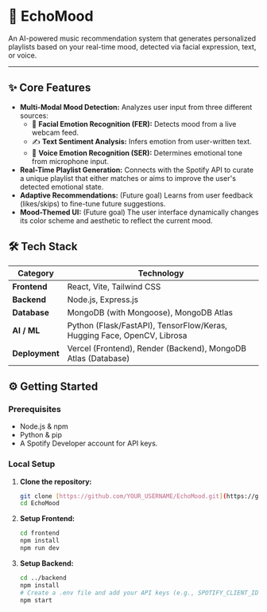 # 🚀 EchoMood

An AI-powered music recommendation system that generates personalized playlists based on your real-time mood, detected via facial expression, text, or voice.

***

## ✨ Core Features

-   **Multi-Modal Mood Detection:** Analyzes user input from three different sources:
    -   📸 **Facial Emotion Recognition (FER):** Detects mood from a live webcam feed.
    -   ✍️ **Text Sentiment Analysis:** Infers emotion from user-written text.
    -   🎤 **Voice Emotion Recognition (SER):** Determines emotional tone from microphone input.
-   **Real-Time Playlist Generation:** Connects with the Spotify API to curate a unique playlist that either matches or aims to improve the user's detected emotional state.
-   **Adaptive Recommendations:** (Future goal) Learns from user feedback (likes/skips) to fine-tune future suggestions.
-   **Mood-Themed UI:** (Future goal) The user interface dynamically changes its color scheme and aesthetic to reflect the current mood.

## 🛠️ Tech Stack

| Category      | Technology                                                              |
|---------------|-------------------------------------------------------------------------|
| **Frontend** | React, Vite, Tailwind CSS                                               |
| **Backend** | Node.js, Express.js                                                     |
| **Database** | MongoDB (with Mongoose), MongoDB Atlas                                  |
| **AI / ML** | Python (Flask/FastAPI), TensorFlow/Keras, Hugging Face, OpenCV, Librosa |
| **Deployment**| Vercel (Frontend), Render (Backend), MongoDB Atlas (Database)           |


## ⚙️ Getting Started

### Prerequisites

-   Node.js & npm
-   Python & pip
-   A Spotify Developer account for API keys.

### Local Setup

1.  **Clone the repository:**
    ```bash
    git clone [https://github.com/YOUR_USERNAME/EchoMood.git](https://github.com/YOUR_USERNAME/EchoMood.git)
    cd EchoMood
    ```

2.  **Setup Frontend:**
    ```bash
    cd frontend
    npm install
    npm run dev
    ```

3.  **Setup Backend:**
    ```bash
    cd ../backend
    npm install
    # Create a .env file and add your API keys (e.g., SPOTIFY_CLIENT_ID, MONGO_URI)
    npm start
    ```